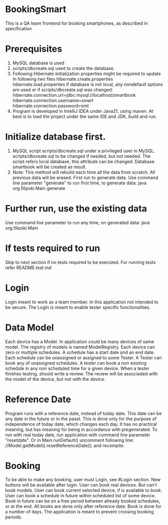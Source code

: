 # BookingSmart
This is a QA team frontend for booking smartphones, as described in specification

# Prerequisites
1. MySQL database is used
2. scripts/dbcreate.sql used to create the database.
3. Following Hibernate initialization properties might be required to update
     In following two files
        hibernate.create.properties
        hibernate.load.properties
     if database is not local, any nondefault options are used or if scripts/dbcreate.sql was changed:
        hibernate.connection.url=jdbc:mysql://localhost/smartbook
        hibernate.connection.username=smart
        hibernate.connection.password=smt
4.  Program is developed in IntelliJ IDEA under Java21, using maven.
       At best is to load the project under the same IDE and JDK, build and run.

# Initialize database first.
1. MySQL script scripts/dbcreate.sql under a privileged user in MySQL.
     scripts/dbcreate.sql to be changed if needed, but not needed.
     The script refers local database, this attribute can be changed.
     Database smartbook will be created as result.
2. Note: This method will rebuild each time all the data from scratch. All previous data will be erased.
   First run to generate data. Use command line parameter "generate" to run first time, to generate data:
       java org.filipski.Main generate
# Further run, use the existing data
Use command line parameter to run any time, on generated data:
       java org.filipski.Main

# If tests required to run
Skip to next section if no tests required to be executed.
For running tests refer README.test.md


# Login
Login meant to work as a team member. In this application not intended to be secure.
The Login is meant to enable tester specific functionalities.


# Data Model
Each device has a Model. In application could be many devices of same model. The registry of models is named ModelRegistry.
Each device can zero or multiple schedules. A schedule has a start date and an end date.
Each schedule can be unassigned or assigned to some Tester. A Tester can book any of unassigned schedules.
A tester can book a non existing schedule in any non scheduled time for a given device.
When a tester finishes testing, should write a review. The review will be associaded with the model of the device, but not with the device.

# Reference Date
Program runs with a reference date, instead of today date. This date can be any date in the future or in the passt.
This is done only for the purpose of independence of today date, which changes each day.
It has no practical meaning, but has meaning for being in accordance with pregenerated. 
To run with real today date, run application with command line parameter "resetdate".
   Or in Main.runDefault() uncomment following line: //Model.getModel().resetReferenceDate();
                                      and recompile.

# Booking
To be able to make any booking, user must Login, see #Login section. New buttons will be available after login.
User can book real devices. But can't book models.
User can book current selected device, if is available to book.
User can book a schedule in future within scheduled list of some device.
Book in future can be on a free period between already booked schedules, or at the end.
All books are done only after reference date.
Book is done for a number of days. The application is meant to prevent crossing booking periods.
